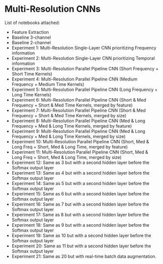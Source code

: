 # Multi-Resolution CNNs

List of notebooks attached:

* Feature Extraction
* Baseline 3-channel
* Baseline 2-channel
* Experiment 1: Multi-Resolution Single-Layer CNN prioritizing Frequency information
* Experiment 2: Multi-Resolution Single-Layer CNN prioritizing Temporal information
* Experiment 3: Multi-Resolution Parallel Pipeline CNN (Short Frequency + Short Time Kernels)
* Experiment 4: Multi-Resolution Parallel Pipeline CNN (Medium Frequency + Medium Time Kernels)
* Experiment 5: Multi-Resolution Parallel Pipeline CNN (Long Frequency + Long Time Kernels)
* Experiment 6: Multi-Resolution Parallel Pipeline CNN (Short & Med Frequency + Short & Med Time Kernels, merged by feature)
* Experiment 7: Multi-Resolution Parallel Pipeline CNN (Short & Med Frequency + Short & Med Time Kernels, merged by size)
* Experiment 8: Multi-Resolution Parallel Pipeline CNN (Med & Long Frequency + Med & Long Time Kernels, merged by feature)
* Experiment 9: Multi-Resolution Parallel Pipeline CNN (Med & Long Frequency + Med & Long Time Kernels, merged by size)
* Experiment 10: Multi-Resolution Parallel Pipeline CNN (Short, Med & Long Freq + Short, Med & Long Time, merged by feature)
* Experiment 11: Multi-Resolution Parallel Pipeline CNN (Short, Med & Long Freq + Short, Med & Long Time, merged by size)
* Experiment 12: Same as 3 but with a second hidden layer before the Softmax output layer
* Experiment 13: Same as 4 but with a second hidden layer before the Softmax output layer
* Experiment 14: Same as 5 but with a second hidden layer before the Softmax output layer
* Experiment 15: Same as 6 but with a second hidden layer before the Softmax output layer
* Experiment 16: Same as 7 but with a second hidden layer before the Softmax output layer
* Experiment 17: Same as 8 but with a second hidden layer before the Softmax output layer
* Experiment 18: Same as 9 but with a second hidden layer before the Softmax output layer
* Experiment 19: Same as 10 but with a second hidden layer before the Softmax output layer
* Experiment 20: Same as 11 but with a second hidden layer before the Softmax output layer
* Experiment 21: Same as 20 but with real-time batch data augmentation.
